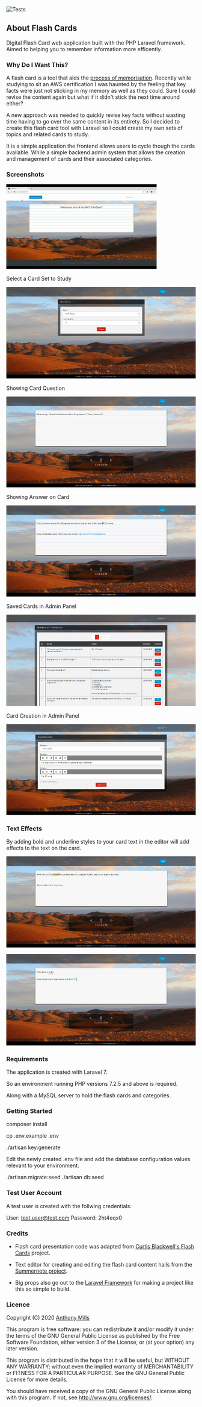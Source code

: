 ![Tests](https://github.com/anthony-mills/flash_cards/workflows/Tests/badge.svg?branch=master)

## About Flash Cards

Digital Flash Card web application built with the PHP Laravel framework. Aimed to helping you to remember information more efficently. 

### Why Do I Want This?

A flash card is a tool that aids the [process of memorisation](https://en.wikipedia.org/wiki/Flashcard). Recently while studying to sit an AWS certification I was haunted by the feeling that key facts were just not sticking in my memory as well as they could. Sure I could revise the content again but what if it didn't stick the next time around either? 

A new approach was needed to quickly revise key facts without wasting time having to go over the same content in its entirety. So I decided to create this flash card tool with Laravel so I could create my own sets of topics and related cards to study.

It is a simple application the frontend allows users to cycle though the cards available. While a simple backend admin system that allows the creation and management of cards and their associated categories.

### Screenshots

![Viewing Cards](/screenshots/cards.gif?raw=true "Looking at flash cards")

Select a Card Set to Study

![Topic Selection](/screenshots/1.png?raw=true "Select card set to study")

Showing Card Question

![Viewing Question](/screenshots/2.png?raw=true "Viewing Question")

Showing Answer on Card

![Showing Answer](/screenshots/3.png?raw=true "Showing Answer")

Saved Cards in Admin Panel

![Stored Cards](/screenshots/4.png?raw=true "Stored Cards")

Card Creation in Admin Panel

![Card Creation](/screenshots/5.png?raw=true "Card Creation")

### Text Effects

By adding bold and underline styles to your card text in the editor will add effects to the text on the card.

![Bold - Adds a highlighter type effect to text.](/screenshots/highlight.png?raw=true "Bold - Adds a highlighter type effect to text.")

![Underline - Will underline text in red.](/screenshots/underline.png?raw=true "Underline - Will underline text in red")

### Requirements 

The application is created with Laravel 7.

So an environment running PHP versions 7.2.5 and above is required.

Along with a MySQL server to hold the flash cards and categories.

### Getting Started

composer install 

cp .env.example .env

./artisan key:generate

Edit the newly created .env file and add the database configuration values relevant to your environment.

./artisan migrate:seed
./artisan db:seed

### Test User Account

A test user is created with the follwing credentials:

User: test.user@test.com
Password: 2ht4eqx0

### Credits

* Flash card presentation code was adapted from [Curtis Blackwell's Flash Cards](https://github.com/curtisblackwell/flash_cards) project.

* Text editor for creating and editing the flash card content hails from the [Summernote project](https://summernote.org/).

* Big props also go out to the [Laravel Framework](https://laravel.com/) for making a project like this so simple to build.

### Licence

Copyright (C) 2020 [Anthony Mills](http://www.anthony-mills.com)

This program is free software: you can redistribute it and/or modify
it under the terms of the GNU General Public License as published by
the Free Software Foundation, either version 3 of the License, or
(at your option) any later version.

This program is distributed in the hope that it will be useful,
but WITHOUT ANY WARRANTY; without even the implied warranty of
MERCHANTABILITY or FITNESS FOR A PARTICULAR PURPOSE.  See the
GNU General Public License for more details.

You should have received a copy of the GNU General Public License
along with this program.  If not, see <http://www.gnu.org/licenses/>.
